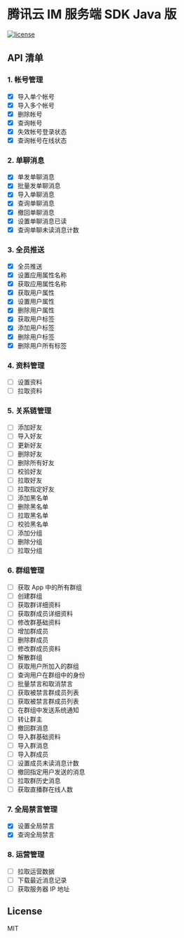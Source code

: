 # 腾讯云 IM 服务端 SDK Java 版

[![license](https://img.shields.io/static/v1?label=license&message=MIT&color=42b883)](./LICENSE)

## API 清单

### 1. 帐号管理

- [x] 导入单个帐号
- [x] 导入多个帐号
- [x] 删除帐号
- [x] 查询帐号
- [x] 失效帐号登录状态
- [x] 查询帐号在线状态

### 2. 单聊消息

- [x] 单发单聊消息
- [x] 批量发单聊消息
- [x] 导入单聊消息
- [x] 查询单聊消息
- [x] 撤回单聊消息
- [x] 设置单聊消息已读
- [x] 查询单聊未读消息计数

### 3. 全员推送

- [x] 全员推送
- [x] 设置应用属性名称
- [x] 获取应用属性名称
- [x] 获取用户属性
- [x] 设置用户属性
- [x] 删除用户属性
- [x] 获取用户标签
- [x] 添加用户标签
- [x] 删除用户标签
- [x] 删除用户所有标签

### 4. 资料管理

- [ ] 设置资料
- [ ] 拉取资料

### 5. 关系链管理

- [ ] 添加好友
- [ ] 导入好友
- [ ] 更新好友
- [ ] 删除好友
- [ ] 删除所有好友
- [ ] 校验好友
- [ ] 拉取好友
- [ ] 拉取指定好友
- [ ] 添加黑名单
- [ ] 删除黑名单
- [ ] 拉取黑名单
- [ ] 校验黑名单
- [ ] 添加分组
- [ ] 删除分组
- [ ] 拉取分组

### 6. 群组管理

- [ ] 获取 App 中的所有群组
- [ ] 创建群组
- [ ] 获取群详细资料
- [ ] 获取群成员详细资料
- [ ] 修改群基础资料
- [ ] 增加群成员
- [ ] 删除群成员
- [ ] 修改群成员资料
- [ ] 解散群组
- [ ] 获取用户所加入的群组
- [ ] 查询用户在群组中的身份
- [ ] 批量禁言和取消禁言
- [ ] 获取被禁言群成员列表
- [ ] 获取被禁言群成员列表
- [ ] 在群组中发送系统通知
- [ ] 转让群主
- [ ] 撤回群消息
- [ ] 导入群基础资料
- [ ] 导入群消息
- [ ] 导入群成员
- [ ] 设置成员未读消息计数
- [ ] 撤回指定用户发送的消息
- [ ] 拉取群历史消息
- [ ] 获取直播群在线人数

### 7. 全局禁言管理

- [x] 设置全局禁言
- [x] 查询全局禁言

### 8. 运营管理

- [ ] 拉取运营数据
- [ ] 下载最近消息记录
- [ ] 获取服务器 IP 地址

## License

MIT
